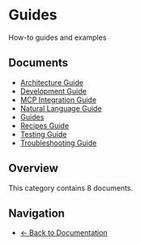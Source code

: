 # Guides

How-to guides and examples

## Documents

- [Architecture Guide](./architecture.md)
- [Development Guide](./development.md)
- [MCP Integration Guide](./mcp-integration.md)
- [Natural Language Guide](./natural-language.md)
- [Guides](./README.md)
- [Recipes Guide](./recipes.md)
- [Testing Guide](./testing.md)
- [Troubleshooting Guide](./troubleshooting.md)

## Overview

This category contains 8 documents.

## Navigation

- [← Back to Documentation](../)
